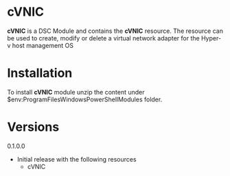 # cVNIC
**cVNIC** is a DSC Module and contains the **cVNIC** resource. The resource can be used to create, modify or delete a virtual network adapter for the Hyper-v host management OS

# Installation
To install **cVNIC** module unzip the content under $env:ProgramFilesWindowsPowerShellModules folder.

# Versions
0.1.0.0

* Initial release with the following resources
  * cVNIC